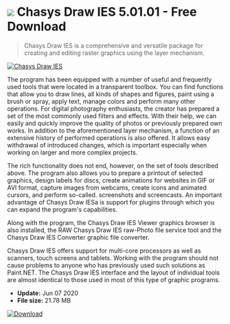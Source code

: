 # ![](https://cdn.softexe.net/static/icon/9/chasys-draw-ies-8348.png) Chasys Draw IES 5.01.01 - Free Download

> Chasys Draw IES is a comprehensive and versatile package for creating and editing raster graphics using the layer mechanism.

[![Chasys Draw IES](https://gallery.dpcdn.pl/imgc/Tools/2621/g_-_420x350_1.5_-_x20110414143512_00.png)](https://softexe.net/win/multimedia/graphics-design/chasys-draw-ies:hcdh.html)

The program has been equipped with a number of useful and frequently used tools that were located in a transparent toolbox. You can find functions that allow you to draw lines, all kinds of shapes and figures, paint using a brush or spray, apply text, manage colors and perform many other operations. For digital photography enthusiasts, the creator has prepared a set of the most commonly used filters and effects. With their help, we can easily and quickly improve the quality of photos or previously prepared own works. In addition to the aforementioned layer mechanism, a function of an extensive history of performed operations is also offered. It allows easy withdrawal of introduced changes, which is important especially when working on larger and more complex projects.
 
 The rich functionality does not end, however, on the set of tools described above. The program also allows you to prepare a printout of selected graphics, design labels for discs, create animations for websites in GIF or AVI format, capture images from webcams, create icons and animated cursors, and perform so-called. screenshots and screencasts. An important advantage of Chasys Draw IESa is support for plugins through which you can expand the program's capabilities.
 
 Along with the program, the Chasys Draw IES Viewer graphics browser is also installed, the RAW Chasys Draw IES raw-Photo file service tool and the Chasys Draw IES Converter graphic file converter.
 
 Chasys Draw IES offers support for multi-core processors as well as scanners, touch screens and tablets. Working with the program should not cause problems to anyone who has previously used such solutions as Paint.NET. The Chasys Draw IES interface and the layout of individual tools are almost identical to those used in most of this type of graphic programs.


- **Update:** Jun 07 2020
- **File size:** 21.78 MB

[![Download](https://cdn.softexe.net/static/img/download.png)](https://softexe.net/win/multimedia/graphics-design/chasys-draw-ies:hcdh.html)

